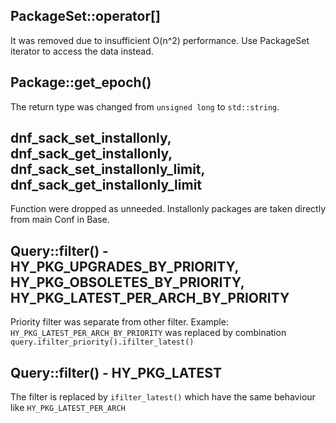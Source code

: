 PackageSet::operator[]
----------------------
It was removed due to insufficient O(n^2) performance.
Use PackageSet iterator to access the data instead.


Package::get_epoch()
--------------------
The return type was changed from `unsigned long` to `std::string`.

dnf_sack_set_installonly, dnf_sack_get_installonly, dnf_sack_set_installonly_limit, dnf_sack_get_installonly_limit
------------------------------------------------------------------------------------------------------------------
Function were dropped as unneeded. Installonly packages are taken directly from main Conf in Base.

Query::filter() - HY_PKG_UPGRADES_BY_PRIORITY, HY_PKG_OBSOLETES_BY_PRIORITY, HY_PKG_LATEST_PER_ARCH_BY_PRIORITY
---------------------------------------------------------------------------------------------------------------
Priority filter was separate from other filter. 
Example: `HY_PKG_LATEST_PER_ARCH_BY_PRIORITY` was replaced by combination
`query.ifilter_priority().ifilter_latest()`

Query::filter() - HY_PKG_LATEST
-------------------------------
The filter is replaced by `ifilter_latest()` which have the same behaviour like `HY_PKG_LATEST_PER_ARCH`

